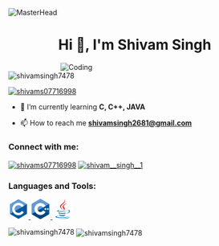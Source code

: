 ![MasterHead](https://animated-gif-creator.com/images/01/top-tools-to-improve-work-productivity-teksun_80.gif)
<h1 align="center">Hi 👋, I'm Shivam Singh</h1>
<img align="right" alt="Coding" width="400" src="https://camo.githubusercontent.com/e20822b4282c07ffd010cd05f855a6561d3b62358ca9e607e4901288dd748fcb/68747470733a2f2f63646e2e6472696262626c652e636f6d2f75736572732f323133313939332f73637265656e73686f74732f343934383733362f74686f75676874776f726b732d6769665f6472696262626c652e676966">

<p align="left"> <img src="https://komarev.com/ghpvc/?username=shivamsingh7478&label=Profile%20views&color=0e75b6&style=flat" alt="shivamsingh7478" /> </p>

<p align="left"> <a href="https://twitter.com/shivams07716998" target="blank"><img src="https://img.shields.io/twitter/follow/shivams07716998?logo=twitter&style=for-the-badge" alt="shivams07716998" /></a> </p>

- 🌱 I’m currently learning **C, C++, JAVA**

- 📫 How to reach me **shivamsingh2681@gmail.com**

<h3 align="left">Connect with me:</h3>
<p align="left">
<a href="https://twitter.com/shivams07716998" target="blank"><img align="center" src="https://raw.githubusercontent.com/rahuldkjain/github-profile-readme-generator/master/src/images/icons/Social/twitter.svg" alt="shivams07716998" height="30" width="40" /></a>
<a href="https://instagram.com/shivam__singh__1" target="blank"><img align="center" src="https://raw.githubusercontent.com/rahuldkjain/github-profile-readme-generator/master/src/images/icons/Social/instagram.svg" alt="shivam__singh__1" height="30" width="40" /></a>
</p>

<h3 align="left">Languages and Tools:</h3>
<p align="left"> <a href="https://www.cprogramming.com/" target="_blank" rel="noreferrer"> <img src="https://raw.githubusercontent.com/devicons/devicon/master/icons/c/c-original.svg" alt="c" width="40" height="40"/> </a> <a href="https://www.w3schools.com/cpp/" target="_blank" rel="noreferrer"> <img src="https://raw.githubusercontent.com/devicons/devicon/master/icons/cplusplus/cplusplus-original.svg" alt="cplusplus" width="40" height="40"/> </a> <a href="https://www.java.com" target="_blank" rel="noreferrer"> <img src="https://raw.githubusercontent.com/devicons/devicon/master/icons/java/java-original.svg" alt="java" width="40" height="40"/> </a> </p>

<p><img align="left" src="https://github-readme-stats.vercel.app/api/top-langs?username=shivamsingh7478&show_icons=true&locale=en&layout=compact" alt="shivamsingh7478" /></p>

<p>&nbsp;<img align="center" src="https://github-readme-stats.vercel.app/api?username=shivamsingh7478&show_icons=true&locale=en" alt="shivamsingh7478" /></p>
